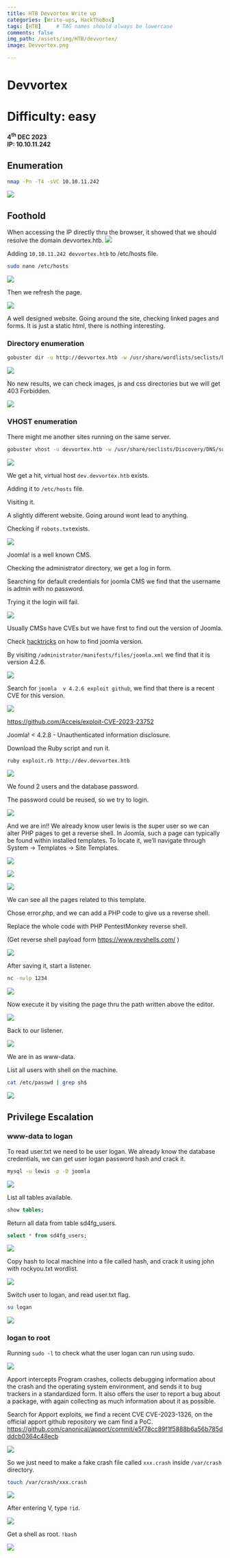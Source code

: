 ```yaml
---
title: HTB Devvortex Write up
categories: [Write-ups, HackTheBox]
tags: [HTB]     # TAG names should always be lowercase
comments: false
img_path: /assets/img/HTB/devvortex/
image: Devvortex.png

---
```


<!-- <img src="2565d292772abc4a2d774117cf4d36ff.png" style="margin-left: 20px; zoom: 60%;" align=left alt="Machine image" > -->

# Devvortex
# Difficulty: easy
<b>4<sup>th</sup> DEC 2023</b><br>
<b>IP: 10.10.11.242</b>

## **Enumeration**

```bash
nmap -Pn -T4 -sVC 10.10.11.242 
```

![](20231203225603.png)

## **Foothold**

When accessing the IP directly thru the browser, it showed that we should resolve the domain devvortex.htb.
![](20231203224326.png)

Adding `10.10.11.242 devvortex.htb` to /etc/hosts file.

```bash
sudo nano /etc/hosts
```
![](20231204124522.png)

Then we refresh the page.

![](20231204124157.png)

A well designed website. Going around the site, checking linked pages and forms.
It is just a static html, there is nothing interesting.
### Directory enumeration
```bash
gobuster dir -u http://devvortex.htb -w /usr/share/wordlists/seclists/Discovery/Web-Content/directory-list-2.3-medium.txt -x php,html,txt -t 50
```
![](20231203231220.png)

No new results, we can check images, js and css directories but we will get 403 Forbidden.

![](20231204125123.png)

### VHOST enumeration
There might me another sites running on the same server.
```bash
gobuster vhost -u devvortex.htb -w /usr/share/seclists/Discovery/DNS/subdomains-top1million-5000.txt  --append-domain
```
![](20231204125550.png)

We get a hit, virtual host `dev.devvortex.htb` exists.

Adding it to `/etc/hosts` file.

Visiting it.

A slightly different website. Going around wont lead to anything.

Checking if `robots.txt`exists.

![](20231204130829.png)

 Joomla! is a well known CMS.

 Checking the administrator directory, we get a log in form.

 Searching for default credentials for joomla CMS we find that the username is admin with no password.

 Trying it the login will fail.

 ![](20231204130428.png)

 Usually CMSs have CVEs but we have first to find out the version of Joomla.

 Check [hacktricks](https://book.hacktricks.xyz/network-services-pentesting/pentesting-web/joomla#version) on how to find joomla version.
 
 By visiting `/administrator/manifests/files/joomla.xml` we find that it is version 4.2.6.

 ![](20231204132353.png)

 Search for `joomla  v 4.2.6 exploit github`, we find that there is a recent CVE for this version.

 ![](20231204132531.png)

 https://github.com/Acceis/exploit-CVE-2023-23752

 Joomla! < 4.2.8 - Unauthenticated information disclosure.

 Download the Ruby script and run it. 

 ```bash
 ruby exploit.rb http://dev.devvortex.htb
```
 ![](20231204132952.png)

 We found 2 users and the database password.

 The password could be reused, so we try to login.

![](20231204150756.png)

And we are in!!
We already know user lewis is the super user so we can alter PHP pages to get a reverse shell.
In Joomla, such a page can typically be found within installed templates. To locate it, we’ll navigate through System -> Templates -> Site Templates.

![](20231204151036.png)

![](20231204151102.png)

![](20231204151119.png)

We can see all the pages related to this template.

Chose error.php, and we can add a PHP code to give us a reverse shell.

Replace the whole code with PHP PentestMonkey reverse shell.

(Get reverse shell payload form https://www.revshells.com/ )

![](20231204152452.png)

After saving it, start a listener.

```bash
nc -nvlp 1234
```

![](20231204151959.png)

Now execute it by visiting the page thru the path written above the editor.

![](20231204152649.png)

Back to our listener.

![](20231204152720.png)

We are in as www-data.

List all users with shell on the machine.
```bash
cat /etc/passwd | grep sh$
```

![](20231204153044.png)

## **Privilege Escalation**
### www-data to logan
To read user.txt we need to be user logan.
We already know the database credentials, we can get user logan password hash and crack it.

```bash
mysql -u lewis -p -D joomla
```

![](20231204153306.png)

List all tables available.

```sql
show tables;
```

Return all data from table sd4fg_users.

```sql
select * from sd4fg_users;
```

![](20231204153550.png)

Copy hash to local machine into  a file called hash, and crack it using john with rockyou.txt wordlist.

![](20231204154003.png)

Switch user to logan, and read user.txt flag.

```bash
su logan
```

![](20231204154330.png)

### logan to root
Running `sudo -l` to check what the user logan can run using sudo.

![](20231204154505.png)

Apport intercepts Program crashes, collects debugging information about the crash and the operating system environment, and sends it to bug trackers in a standardized form. It also offers the user to report a bug about a package, with again collecting as much information about it as possible.

Search for Apport exploits, we find a recent CVE CVE-2023-1326, on the official apport github repository we cam find a PoC.
https://github.com/canonical/apport/commit/e5f78cc89f1f5888b6a56b785dddcb0364c48ecb

![](20231204155153.png)

So we just need to make a fake crash file called `xxx.crash` inside `/var/crash `directory.

```bash
touch /var/crash/xxx.crash
```

![](20231204155507.png)

After entering V, type `!id`.

![](20231204155552.png)

Get a shell as root. `!bash`

![](20231204155726.png)

